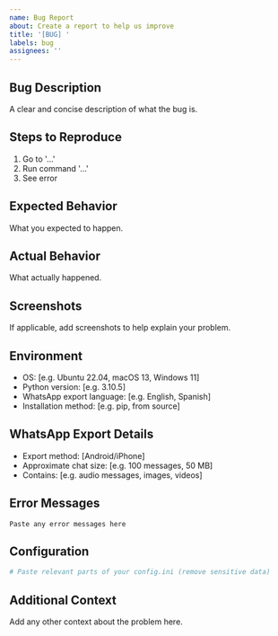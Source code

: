 ```yaml
---
name: Bug Report
about: Create a report to help us improve
title: '[BUG] '
labels: bug
assignees: ''
---
```


## Bug Description
A clear and concise description of what the bug is.

## Steps to Reproduce
1. Go to '...'
2. Run command '...'
3. See error

## Expected Behavior
What you expected to happen.

## Actual Behavior
What actually happened.

## Screenshots
If applicable, add screenshots to help explain your problem.

## Environment
- OS: [e.g. Ubuntu 22.04, macOS 13, Windows 11]
- Python version: [e.g. 3.10.5]
- WhatsApp export language: [e.g. English, Spanish]
- Installation method: [e.g. pip, from source]

## WhatsApp Export Details
- Export method: [Android/iPhone]
- Approximate chat size: [e.g. 100 messages, 50 MB]
- Contains: [e.g. audio messages, images, videos]

## Error Messages
```
Paste any error messages here
```

## Configuration
```ini
# Paste relevant parts of your config.ini (remove sensitive data)
```

## Additional Context
Add any other context about the problem here.
